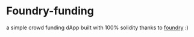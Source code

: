 # Foundry-funding

a simple crowd funding dApp built with 100% solidity thanks to [foundry](https://book.getfoundry.sh/) :)
